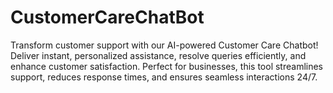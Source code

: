 # CustomerCareChatBot
Transform customer support with our AI-powered Customer Care Chatbot! Deliver instant, personalized assistance, resolve queries efficiently, and enhance customer satisfaction. Perfect for businesses, this tool streamlines support, reduces response times, and ensures seamless interactions 24/7.
